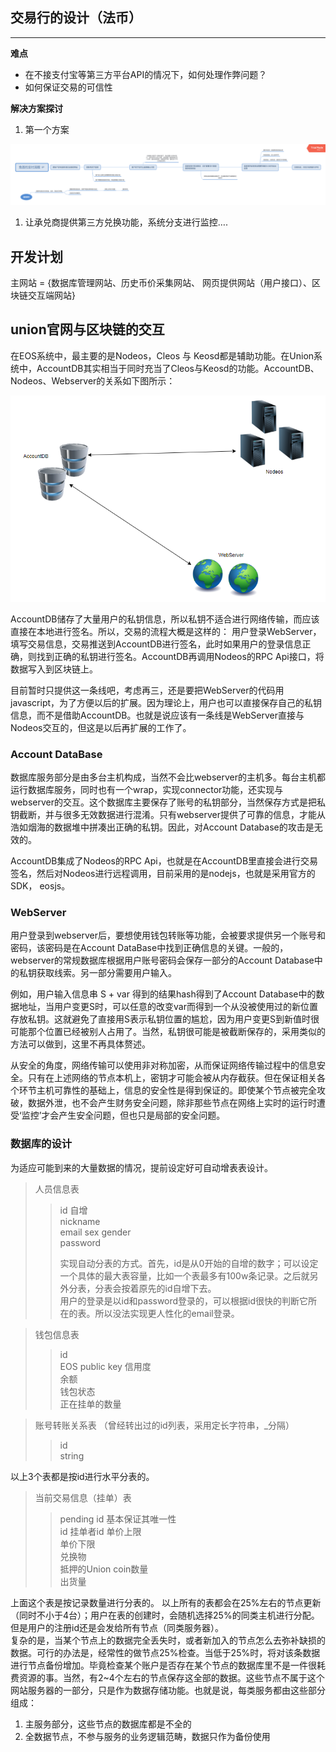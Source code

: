 ## 交易行的设计（法币）
----
**难点**
* 在不接支付宝等第三方平台API的情况下，如何处理作弊问题？
* 如何保证交易的可信性

**解决方案探讨**
1. 第一个方案
   
<img src="./public/s/img/pay.png" />

1. 让承兑商提供第三方兑换功能，系统分支进行监控….

## 开发计划

主网站 = {数据库管理网站、历史币价采集网站、 网页提供网站（用户接口）、区块链交互端网站}

## union官网与区块链的交互

在EOS系统中，最主要的是Nodeos，Cleos 与 Keosd都是辅助功能。在Union系统中，AccountDB其实相当于同时充当了Cleos与Keosd的功能。AccountDB、Nodeos、Webserver的关系如下图所示： 

<img src="./public/s/img/union-web-nodeos.png" />

AccountDB储存了大量用户的私钥信息，所以私钥不适合进行网络传输，而应该直接在本地进行签名。所以，交易的流程大概是这样的： 用户登录WebServer，填写交易信息，交易推送到AccountDB进行签名，此时如果用户的登录信息正确，则找到正确的私钥进行签名。AccountDB再调用Nodeos的RPC Api接口，将数据写入到区块链上。

目前暂时只提供这一条线吧，考虑再三，还是要把WebServer的代码用javascript，为了方便以后的扩展。因为理论上，用户也可以直接保存自己的私钥信息，而不是借助AccountDB。也就是说应该有一条线是WebServer直接与Nodeos交互的，但这是以后再扩展的工作了。

### Account DataBase 

数据库服务部分是由多台主机构成，当然不会比webserver的主机多。每台主机都运行数据库服务，同时也有一个wrap，实现connector功能，还实现与webserver的交互。这个数据库主要保存了账号的私钥部分，当然保存方式是把私钥截断，并与很多无效数据进行混淆。只有webserver提供了可靠的信息，才能从浩如烟海的数据堆中拼凑出正确的私钥。因此，对Account Database的攻击是无效的。

AccountDB集成了Nodeos的RPC Api，也就是在AccountDB里直接会进行交易签名，然后对Nodeos进行远程调用，目前采用的是nodejs，也就是采用官方的SDK， eosjs。

### WebServer
用户登录到webserver后，要想使用钱包转账等功能，会被要求提供另一个账号和密码，该密码是在Account DataBase中找到正确信息的关键。一般的，webserver的常规数据库根据用户账号密码会保存一部分的Account Database中的私钥获取线索。另一部分需要用户输入。

例如，用户输入信息串 S + var  得到的结果hash得到了Account Database中的数据地址，当用户变更S时，可以任意的改变var而得到一个从没被使用过的新位置存放私钥。这就避免了直接用S表示私钥位置的尴尬，因为用户变更S到新值时很可能那个位置已经被别人占用了。当然，私钥很可能是被截断保存的，采用类似的方法可以做到，这里不再具体赘述。

从安全的角度，网络传输可以使用非对称加密，从而保证网络传输过程中的信息安全。只有在上述网络的节点本机上，密钥才可能会被从内存截获。但在保证相关各个环节主机可靠性的基础上，信息的安全性是得到保证的。即使某个节点被完全攻破，数据外泄，也不会产生财务安全问题，除非那些节点在网络上实时的运行时遭受‘监控’才会产生安全问题，但也只是局部的安全问题。

### 数据库的设计
为适应可能到来的大量数据的情况，提前设定好可自动增表表设计。
>人员信息表
>>id 自增  
>>nickname  
>>email
>>sex gender  
>>password  
>>  
>>实现自动分表的方式。首先，id是从0开始的自增的数字；可以设定一个具体的最大表容量，比如一个表最多有100w条记录。之后就另外分表，分表会按着原先的id自增下去。  
>>用户的登录是以id和password登录的，可以根据id很快的判断它所在的表。所以没法实现更人性化的email登录。

>钱包信息表
>>id  
>>EOS public key 
>>信用度  
>>余额  
>>钱包状态  
>>正在挂单的数量

>账号转账关系表  （曾经转出过的id列表，采用定长字符串，_分隔）
>>id  
>>string

以上3个表都是按id进行水平分表的。

>当前交易信息（挂单）表
>>pending id 基本保证其唯一性  
>>id 挂单者id
>>单价上限  
>>单价下限  
>>兑换物  
>>抵押的Union coin数量  
>>出货量

上面这个表是按记录数量进行分表的。 以上所有的表都会在25%左右的节点更新（同时不小于4台）；用户在表的创建时，会随机选择25%的同类主机进行分配。但是用户的注册id还是会发给所有节点（同类服务器）。  
复杂的是，当某个节点上的数据完全丢失时，或者新加入的节点怎么去弥补缺损的数据。可行的办法是，经常性的做节点25%检查。当低于25%时，将对该条数据进行节点备份增加。毕竟检查某个账户是否存在某个节点的数据库里不是一件很耗费资源的事。当然，有2~4个左右的节点保存这全部的数据。这些节点不属于这个网站服务器的一部分，只是作为数据存储功能。也就是说，每类服务都由这些部分组成：
 1. 主服务部分，这些节点的数据库都是不全的
 2. 全数据节点，不参与服务的业务逻辑范畴，数据只作为备份使用


